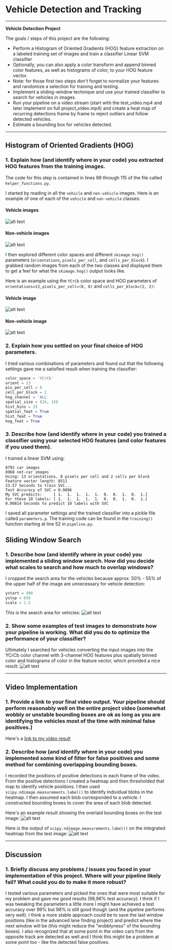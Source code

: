 # Vehicle Detection and Tracking

---

**Vehicle Detection Project**

The goals / steps of this project are the following:

* Perform a Histogram of Oriented Gradients (HOG) feature extraction on a labeled training set of images and train a classifier Linear SVM classifier
* Optionally, you can also apply a color transform and append binned color features, as well as histograms of color, to your HOG feature vector. 
* Note: for those first two steps don't forget to normalize your features and randomize a selection for training and testing.
* Implement a sliding-window technique and use your trained classifier to search for vehicles in images.
* Run your pipeline on a video stream (start with the test_video.mp4 and later implement on full project_video.mp4) and create a heat map of recurring detections frame by frame to reject outliers and follow detected vehicles.
* Estimate a bounding box for vehicles detected.

[//]: # (Image References)
[image1]: ./output_images/car_samples.jpg
[image2]: ./output_images/not_car_samples.jpg
[image3]: ./output_images/pipeline_test_window_search.jpg
[image4]: ./output_images/pipeline_test_image_tosearch.jpg
[image5]: ./output_images/pipeline_test_find_cars.jpg
[image6]: ./output_images/pipeline_test_heatmap.jpg
[image7]: ./output_images/car_hog_features.jpg
[image8]: ./output_images/not_car_hog_features.jpg
[video1]: ./project_video_output.mp4

---

## Histogram of Oriented Gradients (HOG)

### 1. Explain how (and identify where in your code) you extracted HOG features from the training images.

The code for this step is contained in lines 98 through 115 of the file called `helper_functions.py`.  

I started by reading in all the `vehicle` and `non-vehicle` images.  Here is an example of one of each of the `vehicle` and `non-vehicle` classes:

#### Vehicle images
![alt text][image1]

#### Non-vehicle images
![alt text][image2]

I then explored different color spaces and different `skimage.hog()` parameters (`orientations`, `pixels_per_cell`, and `cells_per_block`).  I grabbed random images from each of the two classes and displayed them to get a feel for what the `skimage.hog()` output looks like.

Here is an example using the `YCrCb` color space and HOG parameters of `orientations=13`, `pixels_per_cell=(8, 8)` and `cells_per_block=(2, 2)`:

#### Vehicle image
![alt text][image7]

#### Non-vehicle image
![alt text][image8]

### 2. Explain how you settled on your final choice of HOG parameters.

I tried various combinations of parameters and found out that the following settings gave me a satisfied result when training the classifier:

```python
color_space = 'YCrCb'
orient = 13
pix_per_cell = 8
cell_per_block = 2
hog_channel = 'ALL'
spatial_size = (16, 16)
hist_bins = 33
spatial_feat = True
hist_feat = True
hog_feat = True
```

### 3. Describe how (and identify where in your code) you trained a classifier using your selected HOG features (and color features if you used them).

I trained a linear SVM using:

```
8792 car images
8968 not-car images
Using: 13 orientations, 8 pixels per cell and 2 cells per block
Feature vector length: 8511
23.57 Seconds to train SVC...
Test Accuracy of SVC = 0.9896
My SVC predicts:     [ 1.  1.  1.  1.  1.  0.  0.  1.  0.  1.]
For these 10 labels: [ 1.  1.  1.  1.  1.  0.  0.  1.  0.  1.]
0.00814 Seconds to predict 10 labels with SVC
```

I saved all parameter settings and the trained classifier into a pickle file called `parameters.p`. The training code can be found in the ```training()``` function starting at line 52 in `pipeline.py`.

## Sliding Window Search

### 1. Describe how (and identify where in your code) you implemented a sliding window search. How did you decide what scales to search and how much to overlap windows?

I cropped the search area for the vehicles because approx. 50% - 55% of the upper half of the image are unnecessary for vehicle detection:
```python  
ystart = 400
ystop = 656
scale = 1.5
```

This is the search area for vehicles:
![alt text][image4]


### 2. Show some examples of test images to demonstrate how your pipeline is working. What did you do to optimize the performance of your classifier?

Ultimately I searched for vehicles converting the input images into the YCrCb color channel with 3-channel HOG features plus spatially binned color and histograms of color in the feature vector, which provided a nice result:
![alt text][image3]

---

## Video Implementation

### 1. Provide a link to your final video output. Your pipeline should perform reasonably well on the entire project video (somewhat wobbly or unstable bounding boxes are ok as long as you are identifying the vehicles most of the time with minimal false positives.)
Here's a [link to my video result][video1]


### 2. Describe how (and identify where in your code) you implemented some kind of filter for false positives and some method for combining overlapping bounding boxes.
I recorded the positions of positive detections in each frame of the video.  From the positive detections I created a heatmap and then thresholded that map to identify vehicle positions.  I then used `scipy.ndimage.measurements.label()` to identify individual blobs in the heatmap. I then assumed each blob corresponded to a vehicle. I constructed bounding boxes to cover the area of each blob detected.

Here's an example result showing the overlaid bounding boxes on the test image:
![alt text][image5]

Here is the output of `scipy.ndimage.measurements.label()` on the integrated heatmap from the test image:
![alt text][image6]


---

## Discussion

### 1. Briefly discuss any problems / issues you faced in your implementation of this project. Where will your pipeline likely fail?  What could you do to make it more robust?
I tested various parameters and picked the ones that were most suitable for my problem and gave me good results (98,96% test accuracy). I think if I was tweaking the parameters a little more I might have achieved a test accuracy over 99% but 98% is still good though (and the pipeline performs very well).
I think a more stable approach could be to save the last window positions (like in the advanced lane finding project) and predict where the next window will be (this might reduce the "wobblyness" of the bounding boxes). I also recognized that at some point in the video cars from the opposite track are detected as well and I think this might be a problem at some point too - like the detected false positives.

